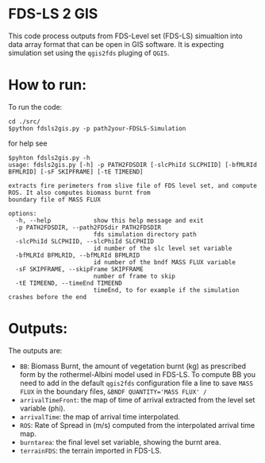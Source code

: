 # FDS-LS 2 GIS 
This code process outputs from FDS-Level set (FDS-LS) simualtion into data array format that can be open in GIS software. It is expecting simulation set using the `qgis2fds` pluging of `QGIS`.

# How to run:
To run the code:
```
cd ./src/
$python fdsls2gis.py -p path2your-FDSLS-Simulation
```

for help see 
```
$pyhton fdsls2gis.py -h
usage: fdsls2gis.py [-h] -p PATH2FDSDIR [-slcPhiId SLCPHIID] [-bfMLRId BFMLRID] [-sF SKIPFRAME] [-tE TIMEEND]

extracts fire perimeters from slive file of FDS level set, and compute ROS. It also computes biomass burnt from
boundary file of MASS FLUX

options:
  -h, --help            show this help message and exit
  -p PATH2FDSDIR, --path2FDSdir PATH2FDSDIR
                        fds simulation directory path
  -slcPhiId SLCPHIID, --slcPhiId SLCPHIID
                        id number of the slc level set variable
  -bfMLRId BFMLRID, --bfMLRId BFMLRID
                        id number of the bndf MASS FLUX variable
  -sF SKIPFRAME, --skipFrame SKIPFRAME
                        number of frame to skip
  -tE TIMEEND, --timeEnd TIMEEND
                        timeEnd, to for example if the simulation crashes before the end

```


# Outputs:
The outputs are: 
- `BB`: Biomass Burnt, the amount of vegetation burnt (kg) as prescribed form by the rothermel-Albini model used in FDS-LS. To compute BB you need to add in the default `qgis2fds` configuration file a line to save `MASS FLUX` in the boundary files, 
```&BNDF QUANTITY='MASS FLUX' /``` 
- `arrivalTimeFront`: the map of time of arrival extracted from the level set variable (phi).
- `arrivalTime`: the map of arrival time interpolated.
- `ROS`: Rate of Spread in (m/s) computed from the interpolated arrival time map.
- `burntarea`:  the final level set variable, showing the burnt area.
- `terrainFDS`: the terrain imported in FDS-LS.

